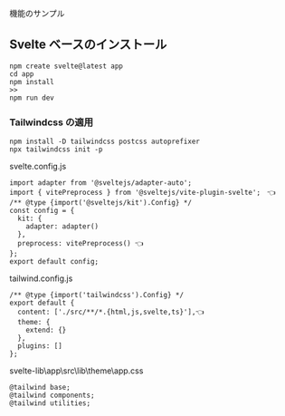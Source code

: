機能のサンプル

## Svelte ベースのインストール

```
npm create svelte@latest app
cd app
npm install
>>
npm run dev
```

### Tailwindcss の適用

```
npm install -D tailwindcss postcss autoprefixer
npx tailwindcss init -p
```

svelte.config.js

```
import adapter from '@sveltejs/adapter-auto';
import { vitePreprocess } from '@sveltejs/vite-plugin-svelte';　👈
/** @type {import('@sveltejs/kit').Config} */
const config = {
  kit: {
    adapter: adapter()
  },
  preprocess: vitePreprocess() 👈
};
export default config;
```

tailwind.config.js

```
/** @type {import('tailwindcss').Config} */
export default {
  content: ['./src/**/*.{html,js,svelte,ts}'],👈
  theme: {
    extend: {}
  },
  plugins: []
};
```

svelte-lib\app\src\lib\theme\app.css

```
@tailwind base;
@tailwind components;
@tailwind utilities;
```
